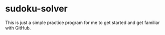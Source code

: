 # sudoku-solver

This is just a simple practice program for me to get started and get familiar with GitHub.
